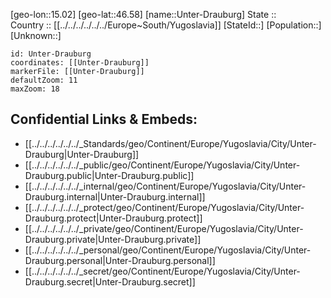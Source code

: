 ﻿---
location: [46.58,15.02] 
mapzoom: [7,12] 
mapmarker: city 
type: City
tags:
- geo/City


SpocWebEntityId: 35118
isDeleted: false
confidential: public

---
[geo-lon::15.02] 
[geo-lat::46.58] 
[name::Unter-Drauburg] 
State ::  
Country :: [[../../../../../../Europe~South/Yugoslavia]] 
[StateId::] 
[Population::] 
[Unknown::] 


```leaflet
id: Unter-Drauburg
coordinates: [[Unter-Drauburg]] 
markerFile: [[Unter-Drauburg]] 
defaultZoom: 11 
maxZoom: 18
```


## Confidential Links & Embeds: 
- [[../../../../../../_Standards/geo/Continent/Europe/Yugoslavia/City/Unter-Drauburg|Unter-Drauburg]] 
- [[../../../../../../_public/geo/Continent/Europe/Yugoslavia/City/Unter-Drauburg.public|Unter-Drauburg.public]] 
- [[../../../../../../_internal/geo/Continent/Europe/Yugoslavia/City/Unter-Drauburg.internal|Unter-Drauburg.internal]] 
- [[../../../../../../_protect/geo/Continent/Europe/Yugoslavia/City/Unter-Drauburg.protect|Unter-Drauburg.protect]] 
- [[../../../../../../_private/geo/Continent/Europe/Yugoslavia/City/Unter-Drauburg.private|Unter-Drauburg.private]] 
- [[../../../../../../_personal/geo/Continent/Europe/Yugoslavia/City/Unter-Drauburg.personal|Unter-Drauburg.personal]] 
- [[../../../../../../_secret/geo/Continent/Europe/Yugoslavia/City/Unter-Drauburg.secret|Unter-Drauburg.secret]] 
